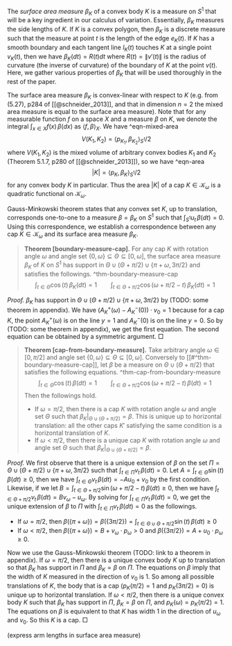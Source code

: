 The _surface area measure_ $\beta_K$ of a convex body $K$ is a measure on $S^1$ that will be a key ingredient in our calculus of variation. Essentially, $\beta_K$ measures the side lengths of $K$. If $K$ is a convex polygon, then $\beta_K$ is a discrete measure such that the measure at point $t$ is the length of the edge $e_K(t)$. If $K$ has a smooth boundary and each tangent line $l_K(t)$ touches $K$ at a single point $v_K(t)$, then we have $\beta_K(dt) = R(t) dt$ where $R(t) = \left\lVert v'(t) \right\rVert$ is the radius of curvature (the inverse of curvature) of the boundary of $K$ at the point $v(t)$. Here, we gather various properties of $\beta_K$ that will be used thoroughly in the rest of the paper.



The surface area measure $\beta_K$ is convex-linear with respect to $K$ (e.g. from (5.27), p284 of [[@schneider_2013]], and that in dimension $n=2$ the mixed area measure is equal to the surface area measure). Note that for any measurable function $f$ on a space $X$ and a measure $\beta$ on $K$, we denote the integral $\int_{x \in X} f(x)\,\beta(dx)$ as $\left< f, \beta \right>_{X}$. We have ^eqn-mixed-area
$$
V(K_1, K_2) = \left< p_{K_1}, \beta_{K_2} \right>_{S^1} / 2
$$
where $V(K_1, K_2)$ is the mixed volume of arbitrary convex bodies $K_1$ and $K_2$ (Theorem 5.1.7, p280 of [[@schneider_2013]]), so we have ^eqn-area
$$
|K| = \left< p_K, \beta_K \right>_{S^1} / 2
$$
for any convex body $K$ in particular. Thus the area $|K|$ of a cap $K \in \mathcal{K}_\omega$ is a quadratic functional on $\mathcal{K}_\omega$.

Gauss-Minkowski theorem states that any convex set $K$, up to translation, corresponds one-to-one to a measure $\beta = \beta_K$ on $S^1$ such that $\int_{S^1}u_t\,\beta(dt) = 0$. Using this correspondence, we establish a correspondence between any cap $K \in \mathcal{K}_\omega$ and its surface area measure $\beta_K$.

> __Theorem [boundary-measure-cap].__ For any cap $K$ with rotation angle $\omega$ and angle set $\left\{ 0, \omega \right\} \subseteq \Theta \subseteq [0, \omega]$, the surface area measure $\beta_K$ of $K$ on $S^1$ has support in $\Theta \cup (\Theta + \pi/2) \cup \{\pi + \omega, 3\pi/2\}$ and satisfies the followings. ^thm-boundary-measure-cap
$$
\int_{t \in \Theta} \cos(t) \, \beta_K(dt) = 1 \qquad \int_{t \in \Theta + \pi/2} \cos\left( \omega + \pi/2 - t \right)  \, \beta_K(dt) = 1
$$

_Proof._ $\beta_K$ has support in $\Theta \cup (\Theta + \pi/2) \cup \{\pi + \omega, 3\pi/2\}$ by (TODO: some theorem in appendix). We have $\left( A^+_K(\omega) - A^-_K(0) \right) \cdot v_0 = 1$ because for a cap $K$, the point $A_K^+(\omega)$ is on the line $y=1$ and $A_K^-(0)$ is on the line $y=0$. So by (TODO: some theorem in appendix), we get the first equation. The second equation can be obtained by a symmetric argument. □

> __Theorem [cap-from-boundary-measure].__ Take arbitrary angle $\omega \in [0, \pi/2]$ and angle set $\left\{ 0, \omega \right\} \subseteq \Theta \subseteq [0, \omega]$. Conversely to [[#^thm-boundary-measure-cap]], let $\beta$ be a measure on $\Theta \cup (\Theta + \pi/2)$ that satisfies the following equations. ^thm-cap-from-boundary-measure
$$
\int_{t \in \Theta} \cos(t) \, \beta(dt) = 1 \qquad \int_{t \in \Theta + \pi/2} \cos\left( \omega + \pi/2 - t \right)  \, \beta(dt) = 1
$$
> Then the followings hold.
> 
> - If $\omega = \pi/2$, then there is a cap $K$ with rotation angle $\omega$ and angle set $\Theta$ such that $\beta_K|_{\Theta \cup (\Theta + \pi/2)} = \beta$. This is unique up to horizontal translation: all the other caps $K'$ satisfying the same condition is a horizontal translation of $K$.
> - If $\omega < \pi/2$, then there is a unique cap $K$ with rotation angle $\omega$ and angle set $\Theta$ such that $\beta_K|_{\Theta \cup (\Theta + \pi/2)} = \beta$.

_Proof._ We first observe that there is a unique extension of $\beta$ on the set $\Pi = \Theta \cup (\Theta + \pi/2) \cup \{\pi + \omega, 3\pi/2\}$ such that $\int_{t \in \Pi} v_t \, \beta(dt) = 0$. Let $A = \int_{t \in \Theta}\sin(t)\,\beta(dt) \geq 0$, then we have $\int_{t \in \Theta} v_t \,\beta(dt) = - A u_0 + v_0$ by the first condition. Likewise, if we let $B = \int_{t \in \Theta + \pi / 2} \sin(\omega + \pi/2 - t)\,\beta(dt) \geq 0$, then we have $\int_{t \in \Theta + \pi/2}v_t\,\beta(dt) = B v_\omega - u_\omega$. By solving for $\int_{t \in \Pi} v_t \, \beta(dt) = 0$, we get the unique extension of $\beta$ to $\Pi$ with $\int_{t \in \Pi} v_t \, \beta(dt) = 0$ as the followings.

- If $\omega = \pi/2$, then $\beta(\left\{ \pi + \omega \right\}) = \beta(\left\{ 3\pi / 2 \right\}) = \int_{t \in \Theta \cup \Theta + \pi/2} \sin(t) \, \beta(dt) \geq 0$
- If $\omega < \pi/2$, then $\beta(\left\{ \pi + \omega \right\}) = B + v_\omega \cdot p_\omega > 0$ and $\beta(\left\{ 3 \pi/2 \right\}) = A + u_0 \cdot p_\omega \geq 0$.

Now we use the Gauss-Minkowski theorem (TODO: link to a theorem in appendix). If $\omega = \pi/2$, then there is a unique convex body $K$ up to translation so that $\beta_K$ has support in $\Pi$ and $\beta_K = \beta$ on $\Pi$. The equations on $\beta$ imply that the width of $K$ measured in the direction of $v_0$ is 1. So among all possible translations of $K$, the body that is a cap ($p_K(\pi/2) = 1$ and $p_K(3\pi/2) = 0$) is unique up to horizontal translation. If $\omega < \pi/2$, then there is a unique convex body $K$ such that $\beta_K$ has support in $\Pi$, $\beta_K = \beta$ on $\Pi$, and $p_K(\omega) = p_K(\pi/2) = 1$. The equations on $\beta$ is equivalent to that $K$ has width 1 in the direction of $u_\omega$ and $v_0$. So this $K$ is a cap. □


(express arm lengths in surface area measure)